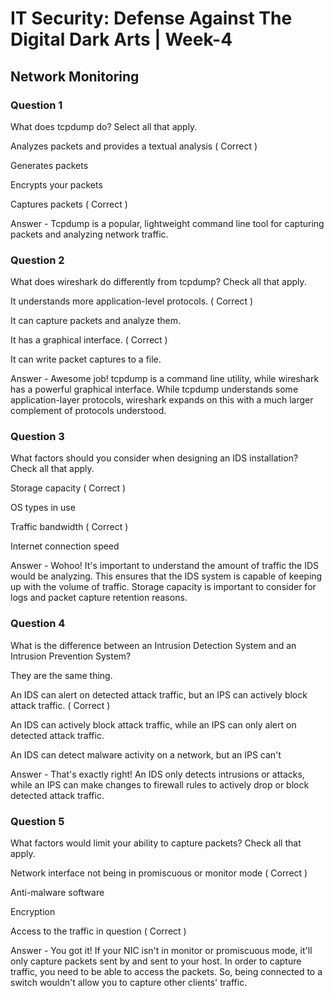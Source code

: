 # IT Security: Defense Against The Digital Dark Arts | Week-4

## Network Monitoring

### Question 1

What does tcpdump do? Select all that apply. 

Analyzes packets and provides a textual analysis  ( Correct )

Generates packets 

Encrypts your packets

Captures packets  ( Correct )

Answer - Tcpdump is a popular, lightweight command line tool for capturing packets and analyzing network traffic.


### Question 2

What does wireshark do differently from tcpdump? Check all that apply. 

It understands more application-level protocols.  ( Correct )

It can capture packets and analyze them. 

It has a graphical interface.  ( Correct )

It can write packet captures to a file.

Answer - Awesome job! tcpdump is a command line utility, while wireshark has a powerful graphical interface. While tcpdump understands some application-layer protocols, wireshark expands on this with a much larger complement of protocols understood.


### Question 3

What factors should you consider when designing an IDS installation? Check all that apply. 

Storage capacity  ( Correct )

OS types in use 

Traffic bandwidth  ( Correct )

Internet connection speed

Answer - Wohoo! It's important to understand the amount of traffic the IDS would be analyzing. This ensures that the IDS system is capable of keeping up with the volume of traffic. Storage capacity is important to consider for logs and packet capture retention reasons.


### Question 4

What is the difference between an Intrusion Detection System and an Intrusion Prevention System? 

They are the same thing.

An IDS can alert on detected attack traffic, but an IPS can actively block attack traffic. ( Correct )

An IDS can actively block attack traffic, while an IPS can only alert on detected attack traffic.

An IDS can detect malware activity on a network, but an IPS can't

Answer - That's exactly right! An IDS only detects intrusions or attacks, while an IPS can make changes to firewall rules to actively drop or block detected attack traffic.


### Question 5

What factors would limit your ability to capture packets? Check all that apply.

Network interface not being in promiscuous or monitor mode ( Correct )

Anti-malware software

Encryption

Access to the traffic in question ( Correct )

Answer - You got it! If your NIC isn't in monitor or promiscuous mode, it'll only capture packets sent by and sent to your host. In order to capture traffic, you need to be able to access the packets. So, being connected to a switch wouldn't allow you to capture other clients' traffic.